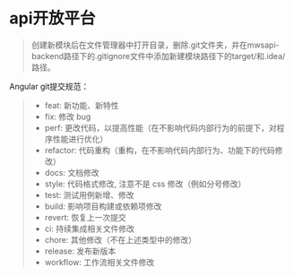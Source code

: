 # api开放平台

> 创建新模块后在文件管理器中打开目录，删除.git文件夹，并在mwsapi-backend路径下的.gitignore文件中添加新建模块路径下的target/和.idea/路径。

Angular git提交规范：
> * feat: 新功能、新特性
> * fix: 修改 bug
> * perf: 更改代码，以提高性能（在不影响代码内部行为的前提下，对程序性能进行优化）
> * refactor: 代码重构（重构，在不影响代码内部行为、功能下的代码修改）
> * docs: 文档修改
> * style: 代码格式修改, 注意不是 css 修改（例如分号修改）
> * test: 测试用例新增、修改
> * build: 影响项目构建或依赖项修改
> * revert: 恢复上一次提交
> * ci: 持续集成相关文件修改
> * chore: 其他修改（不在上述类型中的修改）
> * release: 发布新版本
> * workflow: 工作流相关文件修改